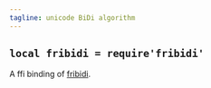 ```yaml
---
tagline: unicode BiDi algorithm
---
```


## `local fribidi = require'fribidi'`

A ffi binding of [fribidi][fribidi lib].

[fribidi lib]: http://fribidi.org/
